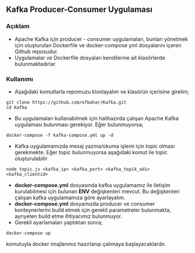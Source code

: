 ## Kafka Producer-Consumer Uygulaması
### Açıklam
- Apache Kafka için producer - consumer uygulamaları, bunları yönetmek için oluşturulan Dockerfile ve docker-compose yml dosyalarını içeren Github reposudur.
- Uygulamalar ve Dockerfile dosyaları kendilerine ait klasörlerde bulunmaktadırlar.

### Kullanımı
- Aşağıdaki komutlarla repomuzu klonlayalım ve klasörün içerisine girelim;
```
git clone https://github.com/ofbahar/Kafka.git
cd Kafka
```
- Bu uygulamaları kullanabilmek için halihazırda çalışan Apache Kafka uygulaması bulunması gerekiyor. Eğer bulunmuyorsa;
```
docker-compose -f kafka-compose.yml up -d
```
- Kafka uygulamamızda mesaj yazma/okuma işlemi için topic olması gerekmekte. Eğer topic bulunmuyorsa aşağıdaki komut ile topic oluşturulabilir
```
node topic.js <kafka_ip> <kafka_port> <kafka_topik_adi> <kafka_clientid>
```
- **docker-compose.yml** dosyasında kafka uygulamamız ile iletişim kurulabilmesi için bulunan **ENV** değişkenleri mevcut. Bu değişkenleri çalışan kafka uygulamamıza göre ayarlayalım.
- **docker-compose.yml** dosyamızda producer ve consumer konteynerlerini build etmek için gerekli parametreler bulunmakta, ayrıyeten build etme ihtiyacımız bulunmuyor.
- Gerekli ayarlamaları yaptıktan sonra;
```
docker-compose up
```
komutuyla docker imajlarımız hazırlanıp çalımaya başlayacaklardır.
